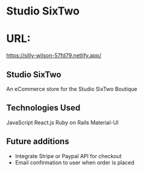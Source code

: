 # Studio SixTwo

# URL: 

https://silly-wilson-57fd79.netlify.app/
## Studio SixTwo
An eCommerce store for the Studio SixTwo Boutique

## Technologies Used
JavaScript
React.js
Ruby on Rails
Material-UI

## Future additions
- Integrate Stripe or Paypal API for checkout
- Email confirmation to user when order is placed
